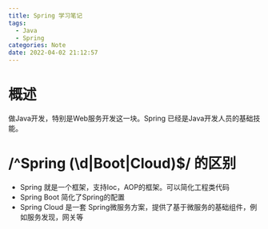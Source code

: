 ```yaml
---
title: Spring 学习笔记
tags:
  - Java
  - Spring
categories: Note
date: 2022-04-02 21:12:57
---
```


# 概述

做Java开发，特别是Web服务开发这一块。Spring 已经是Java开发人员的基础技能。

# /^Spring (\d|Boot|Cloud)$/ 的区别
- Spring 就是一个框架，支持Ioc，AOP的框架。可以简化工程类代码
- Spring Boot 简化了Spring的配置
- Spring Cloud 是一套 Spring微服务方案，提供了基于微服务的基础组件，例如服务发现，网关等
